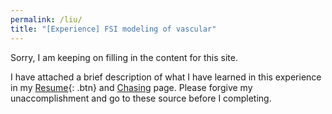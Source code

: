 ```yaml
---
permalink: /liu/
title: "[Experience] FSI modeling of vascular"
---
```

Sorry, I am keeping on filling in the content for this site.

I have attached a brief description of what I have learned in this experience in my [Resume](/files/Resume_SijieLi.pdf){: .btn} and [Chasing](/chasing/) page. Please forgive my unaccomplishment and go to these source before I completing.